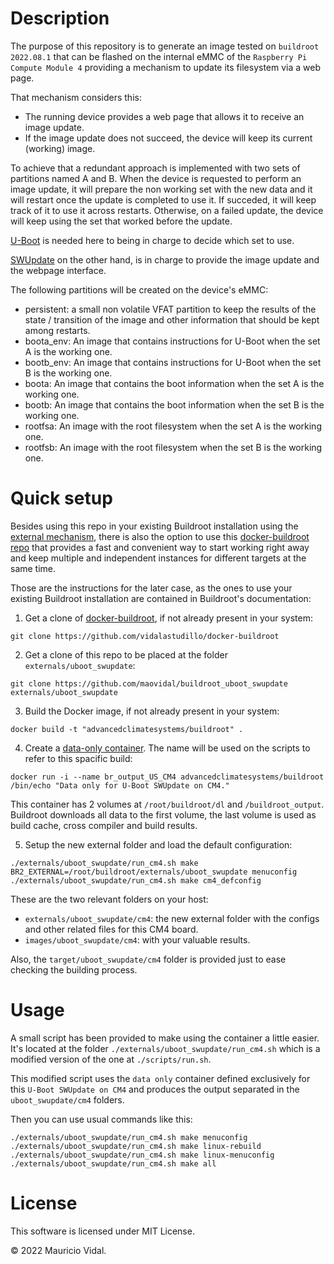 # Description

The purpose of this repository is to generate an image tested on `buildroot 2022.08.1` that can be flashed on the internal eMMC of the `Raspberry Pi Compute Module 4` providing a mechanism to update its filesystem via a web page.

That mechanism considers this:

- The running device provides a web page that allows it to receive an image update.
- If the image update does not succeed, the device will keep its current (working) image.

To achieve that a redundant approach is implemented with two sets of partitions named A and B. When the device is requested to perform an image update, it will prepare the non working set with the new data and it will restart once the update is completed to use it. If succeded, it will keep track of it to use it across restarts. Otherwise, on a failed update, the device will keep using the set that worked before the update.

[U-Boot][uboot] is needed here to being in charge to decide which set to use.

[SWUpdate][swupdate] on the other hand, is in charge to provide the image update and the webpage interface.

The following partitions will be created on the device's eMMC:

- persistent: a small non volatile VFAT partition to keep the results of the state / transition of the image and other information that should be kept among restarts.
- boota_env: An image that contains instructions for U-Boot when the set A is the working one.
- bootb_env: An image that contains instructions for U-Boot when the set B is the working one.
- boota: An image that contains the boot information when the set A is the working one.
- bootb: An image that contains the boot information when the set B is the working one.
- rootfsa: An image with the root filesystem when the set A is the working one.
- rootfsb: An image with the root filesystem when the set B is the working one.


# Quick setup

Besides using this repo in your existing Buildroot installation using the [external mechanism][br2_external], there is also the option to use this [docker-buildroot repo][docker_buildroot] that provides a fast and convenient way to start working right away and keep multiple and independent instances for different targets at the same time.

Those are the instructions for the later case, as the ones to use your existing Buildroot installation are contained in Buildroot's documentation:

1. Get a clone of [docker-buildroot][docker_buildroot], if not already present in your system:

``` shell
git clone https://github.com/vidalastudillo/docker-buildroot
```

2. Get a clone of this repo to be placed at the folder `externals/uboot_swupdate`:

``` shell
git clone https://github.com/maovidal/buildroot_uboot_swupdate externals/uboot_swupdate
```

3. Build the Docker image, if not already present in your system:

``` shell
docker build -t "advancedclimatesystems/buildroot" .
```

4. Create a [data-only container][data-only]. The name will be used on the scripts to refer to this spacific build:

``` shell
docker run -i --name br_output_US_CM4 advancedclimatesystems/buildroot /bin/echo "Data only for U-Boot SWUpdate on CM4."
```

This container has 2 volumes at `/root/buildroot/dl` and `/buildroot_output`.
Buildroot downloads all data to the first volume, the last volume is used as build cache, cross compiler and build results.

5. Setup the new external folder and load the default configuration:

``` shell
./externals/uboot_swupdate/run_cm4.sh make BR2_EXTERNAL=/root/buildroot/externals/uboot_swupdate menuconfig
./externals/uboot_swupdate/run_cm4.sh make cm4_defconfig
```

These are the two relevant folders on your host:

- `externals/uboot_swupdate/cm4`: the new external folder with the configs and other related files for this CM4 board.
- `images/uboot_swupdate/cm4`: with your valuable results.

Also, the `target/uboot_swupdate/cm4` folder is provided just to ease checking the building process.


# Usage

A small script has been provided to make using the container a little easier.
It's located at the folder `./externals/uboot_swupdate/run_cm4.sh` which is a modified version of the one at `./scripts/run.sh`.

This modified script uses the `data only` container defined exclusively for this `U-Boot SWUpdate on CM4` and produces the output separated in the `uboot_swupdate/cm4` folders.

Then you can use usual commands like this:

``` shell
./externals/uboot_swupdate/run_cm4.sh make menuconfig
./externals/uboot_swupdate/run_cm4.sh make linux-rebuild
./externals/uboot_swupdate/run_cm4.sh make linux-menuconfig
./externals/uboot_swupdate/run_cm4.sh make all
```


# License

This software is licensed under MIT License.

&copy; 2022 Mauricio Vidal.

[docker_buildroot]:https://github.com/vidalastudillo/docker-buildroot
[original_docker_buildroot_repo]:https://github.com/AdvancedClimateSystems/docker-buildroot
[buildroot]:http://buildroot.uclibc.org/
[data-only]:https://docs.docker.com/userguide/dockervolumes/
[br2_external]:http://buildroot.uclibc.org/downloads/manual/manual.html#outside-br-custom
[uboot]:https://u-boot.readthedocs.io/en/latest/
[swupdate]:https://sbabic.github.io/swupdate/swupdate.html
